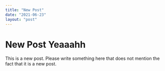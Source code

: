 ```yaml
---
title: "New Post"
date: "2021-06-23"
layout: "post"
---
```

# New Post Yeaaahh

This is a new post. Please write something here that does not mention the fact that it is a new post.